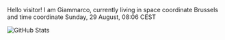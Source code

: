 Hello visitor! I am Giammarco, currently living in space coordinate Brussels and time coordinate Sunday, 29 August, 08:06 CEST

![GitHub Stats](https://github-readme-stats.vercel.app/api?username=grcasanova)
